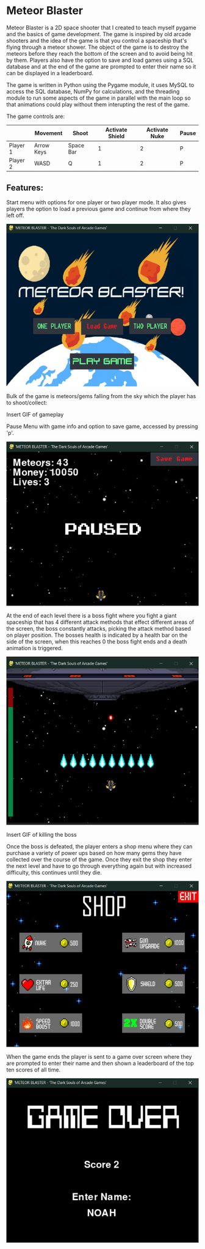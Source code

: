 # Meteor Blaster

Meteor Blaster is a 2D space shooter that I created to teach myself pygame and the basics of game development. The game is inspired by old arcade shooters and the idea of the game is that you control a spaceship that's flying through a meteor shower. The object of the game is to destroy the meteors before they reach the bottom of the screen and to avoid being hit by them. Players also have the option to save and load games using a SQL database and at the end of the game are prompted to enter their name so it can be displayed in a leaderboard.

The game is written in Python using the Pygame module, it uses MySQL to access the SQL database, NumPy for calculations, and the threading module to run some aspects of the game in parallel with the main loop so that animations could play without them interupting the rest of the game.

The game controls are:

<table class="tg">
<thead>
  <tr>
    <th class="tg-baqh"></th>
    <th class="tg-baqh">Movement</th>
    <th class="tg-baqh">Shoot</th>
    <th class="tg-baqh">Activate Shield</th>
    <th class="tg-baqh">Activate Nuke</th>
    <th class="tg-baqh">Pause</th>
  </tr>
</thead>
<tbody>
  <tr>
    <td class="tg-baqh">Player 1</td>
    <td class="tg-baqh">Arrow Keys</td>
    <td class="tg-baqh">Space Bar</td>
    <td class="tg-baqh">1</td>
    <td class="tg-baqh">2</td>
    <td class="tg-baqh">P</td>
  </tr>
  <tr>
    <td class="tg-baqh">Player 2</td>
    <td class="tg-baqh">WASD</td>
    <td class="tg-baqh">Q</td>
    <td class="tg-baqh">1</td>
    <td class="tg-baqh">2</td>
    <td class="tg-baqh">P</td>
  </tr>
</tbody>
</table>

## Features:

Start menu with options for one player or two player mode. It also gives players the option to load a previous game and continue from where they left off.

![Meteor Blaster: Main Menu](https://github.com/NoahHA/meteor-blaster/blob/main/meteor_blaster/images/demonstration%20images/main%20menu.png?raw=true)

Bulk of the game is meteors/gems falling from the sky which the player has to shoot/collect:

Insert GIF of gameplay

Pause Menu with game info and option to save game, accessed by pressing 'p'.

![Meteor Blaster: Pause Menu](https://github.com/NoahHA/meteor-blaster/blob/main/meteor_blaster/images/demonstration%20images/pause%20screen.png?raw=true)

At the end of each level there is a boss fight where you fight a giant spaceship that has 4 different attack methods that effect different areas of the screen, the boss constantly attacks, picking the attack method based on player position. The bosses health is indicated by a health bar on the side of the screen, when this reaches 0 the boss fight ends and a death animation is triggered.

![Meteor Blaster: Boss Fight](https://github.com/NoahHA/meteor-blaster/blob/main/meteor_blaster/images/demonstration%20images/boss%20fight%202.png?raw=true)

Insert GIF of killing the boss

Once the boss is defeated, the player enters a shop menu where they can purchase a variety of power ups based on how many gems they have collected over the course of the game. Once they exit the shop they enter the next level and have to go through everything again but with increased difficulty, this continues until they die.

![Meteor Blaster: Shop Menu](https://github.com/NoahHA/meteor-blaster/blob/main/meteor_blaster/images/demonstration%20images/shop%20menu.png?raw=true)

When the game ends the player is sent to a game over screen where they are prompted to enter their name and then shown a leaderboard of the top ten scores of all time.

![Meteor Blaster: Game Over](https://github.com/NoahHA/meteor-blaster/blob/main/meteor_blaster/images/demonstration%20images/game%20over%20screen.png?raw=true)
